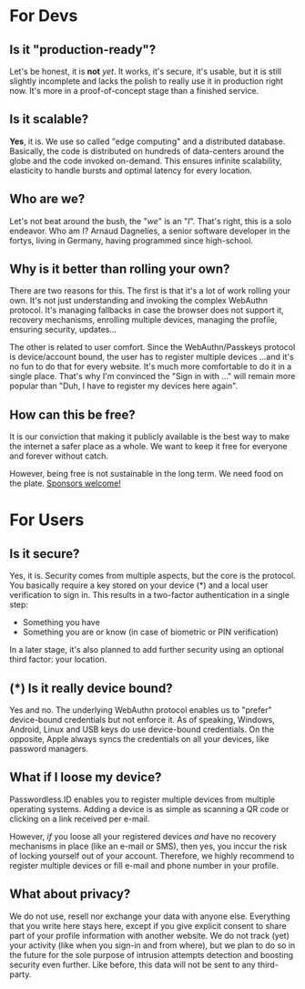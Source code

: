 For Devs
========

Is it "production-ready"?
-------------------------

Let's be honest, it is **not** *yet*. It works, it's secure, it's usable,
but it is still slightly incomplete and lacks the polish to really use it in production right now. 
It's more in a proof-of-concept stage than a finished service.

Is it scalable?
---------------

**Yes**, it is. We use so called "edge computing" and a distributed database. Basically, the code is distributed on hundreds of data-centers around the globe and the code invoked on-demand. This ensures infinite scalability, elasticity to handle bursts and optimal latency for every location.

Who are we?
-----------

Let's not beat around the bush, the "*we*" is an "*I*". That's right, this is a solo endeavor. Who am I?
Arnaud Dagnelies, a senior software developer in the fortys, living in Germany, having programmed since high-school.

Why is it better than rolling your own?
---------------------------------------

There are two reasons for this. The first is that it's a lot of work rolling your own. It's not just understanding and invoking the complex WebAuthn protocol.
It's managing fallbacks in case the browser does not support it, recovery mechanisms, enrolling multiple devices, managing the profile, ensuring security, updates...

The other is related to user comfort. Since the WebAuthn/Passkeys protocol is device/account bound, the user has to register multiple devices ...and it's no fun to do that for every website. It's much more comfortable to do it in a single place. That's why I'm convinced the "Sign in with ..." will remain more popular than "Duh, I have to register my devices here again".


How can this be free?
---------------------

It is our conviction that making it publicly available is the best way to make the internet a safer place as a whole.
We want to keep it free for everyone and forever without catch.

However, being free is not sustainable in the long term. We need food on the plate. [Sponsors welcome!](https://github.com/sponsors/passwordless-id)


For Users
=========

Is it secure?
-------------

Yes, it is. Security comes from multiple aspects, but the core is the protocol.
You basically require a key stored on your device (*) and a local user verification to sign in.
This results in a two-factor authentication in a single step:

- Something you have
- Something you are or know (in case of biometric or PIN verification)

In a later stage, it's also planned to add further security using an optional third factor: your location.


(*) Is it really device bound?
------------------------------

Yes and no. The underlying WebAuthn protocol enables us to "prefer" device-bound credentials but not enforce it.
As of speaking, Windows, Android, Linux and USB keys do use device-bound credentials.
On the opposite, Apple always syncs the credentials on all your devices, like password managers.


What if I loose my device?
--------------------------

Passwordless.ID enables you to register multiple devices from multiple operating systems.
Adding a device is as simple as scanning a QR code or clicking on a link received per e-mail.

However, *if* you loose all your registered devices *and* have no recovery mechanisms in place (like an e-mail or SMS), then yes, you inccur the risk of locking yourself out of your account. Therefore, we highly recommend to register multiple devices or fill e-mail and phone number in your profile.


What about privacy?
-------------------

We do not use, resell nor exchange your data with anyone else.
Everything that you write here stays here, except if you give explicit consent to share part of your profile information with another website.
We do not track (yet) your activity (like when you sign-in and from where), but we plan to do so in the future for the sole purpose of intrusion attempts detection and boosting security even further. Like before, this data will not be sent to any third-party.



